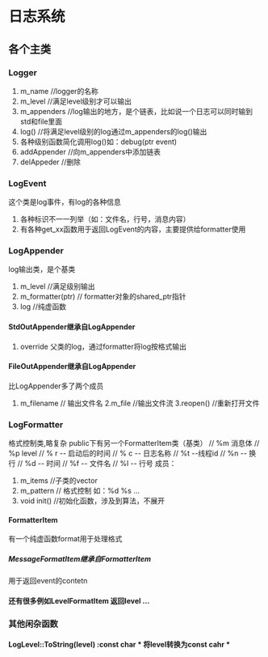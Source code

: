 # 日志系统
## 各个主类
### Logger
1. m_name       //logger的名称
2. m_level      //满足level级别才可以输出
3. m_appenders  //log输出的地方，是个链表，比如说一个日志可以同时输到std和file里面 
4. log()  //将满足level级别的log通过m_appenders的log()输出 
5. 各种级别函数简化调用log()如：debug(ptr event)
6. addAppender       //向m_appenders中添加链表
7. delAppeder        //删除


### LogEvent 
这个类是log事件，有log的各种信息
1. 各种标识不一一列举（如：文件名，行号，消息内容）
2. 有各种get_xx函数用于返回LogEvent的内容，主要提供给formatter使用

### LogAppender
log输出类，是个基类
1.  m_level             //满足级别输出
2. m_formatter(ptr)     // formatter对象的shared_ptr指针
3. log                     //纯虚函数

#### StdOutAppender继承自LogAppender
1. override 父类的log，通过formatter将log按格式输出


#### FileOutAppender继承自LogAppender
比LogAppender多了两个成员
1. m_filename       // 输出文件名
2.m_file            //输出文件流
3.reopen()          //重新打开文件

### LogFormatter
格式控制类,略复杂
public下有另一个FormatterItem类（基类）
        // %m 消息体
        // %p level
        // % r -- 启动后的时间
        // % c -- 日志名称
        // %t --线程id
        // %n -- 换行
        //  %d -- 时间
        // %f -- 文件名
        // %l -- 行号
成员：
1. m_items          //子类的vector
2. m_pattern        // 格式控制  如：%d %s ...
3. void init()      //初始化函数，涉及到算法，不展开
#### FormatterItem
有一个纯虚函数format用于处理格式
##### MessageFormatItem继承自FormatterItem 
用于返回event的contetn
#### 还有很多例如LevelFormatItem 返回level ...

### 其他闲杂函数
#### LogLevel::ToString(level) :const char * 将level转换为const cahr *



